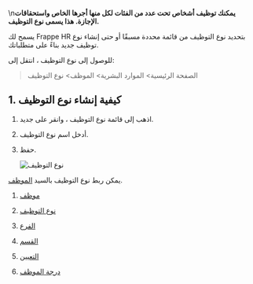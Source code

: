\n**يمكنك توظيف أشخاص تحت عدد من الفئات لكل منها أجرها الخاص واستحقاقات الإجازة. هذا يسمى نوع التوظيف.**

يسمح لك Frappe HR بتحديد نوع التوظيف من قائمة محددة مسبقًا أو حتى إنشاء نوع توظيف جديد بناءً على متطلباتك.

للوصول إلى نوع التوظيف ، انتقل إلى:

> الصفحة الرئيسية> الموارد البشرية> الموظف> نوع التوظيف

## 1. كيفية إنشاء نوع التوظيف

1. اذهب إلى قائمة نوع التوظيف ، وانقر على جديد.
    
2. أدخل اسم نوع التوظيف.
    
3. حفظ.
    
    ![نوع التوظيف](https://docs.erpnext.com/files/employment-type.png)
    

يمكن ربط نوع التوظيف بالسيد [الموظف](https://docs.erpnext.com/docs/v14/user/manual/en/human-resources/employee).

1. [موظف](https://docs.erpnext.com/docs/v14/user/manual/en/human-resources/employee)
    
2. [نوع التوظيف](https://docs.erpnext.com/docs/v14/user/manual/en/human-resources/employment-type)
    
3. [الفرع](https://docs.erpnext.com/docs/v14/user/manual/en/human-resources/branch)
    
4. [القسم](https://docs.erpnext.com/docs/v14/user/manual/en/human-resources/department)
    
5. [التعيين](https://docs.erpnext.com/docs/v14/user/manual/en/human-resources/designation)
    
6. [درجة الموظف](https://docs.erpnext.com/docs/v14/user/manual/en/human-resources/employee-grade)